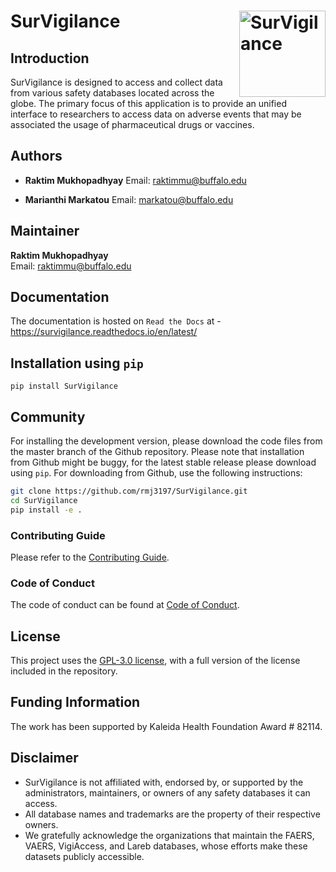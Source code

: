 # SurVigilance <img src="https://camo.githubusercontent.com/127ca8aea552bb4337259b0d67121cc14ffbfc8e4589e758e39f5bb757149024/68747470733a2f2f64726976652e75736572636f6e74656e742e676f6f676c652e636f6d2f646f776e6c6f61643f69643d31456c652d352d614c53324255365a562d6842585a3457614f3672625f334e7446266578706f72743d766965772661757468757365723d30" align="right" height="138" alt="SurVigilance" />

## Introduction

SurVigilance is designed to access and collect data from various safety databases located across the globe. The primary focus of this application is to provide an unified interface to researchers to access data on adverse events that may be associated the usage of pharmaceutical drugs or vaccines.

## Authors

- **Raktim Mukhopadhyay** 
  Email: [raktimmu@buffalo.edu](mailto:raktimmu@buffalo.edu)  

- **Marianthi Markatou** 
  Email: [markatou@buffalo.edu](mailto:markatou@buffalo.edu)  

## Maintainer

**Raktim Mukhopadhyay**  
Email: [raktimmu@buffalo.edu](mailto:raktimmu@buffalo.edu)

## Documentation

The documentation is hosted on `Read the Docs` at - <https://survigilance.readthedocs.io/en/latest/>

## Installation using `pip`

``pip install SurVigilance``

## Community

For installing the development version, please download the code files from the master branch of the Github repository.
Please note that installation from Github might be buggy, for the latest stable release please download using `pip`.
For downloading from Github, use the following instructions:

```bash
git clone https://github.com/rmj3197/SurVigilance.git
cd SurVigilance
pip install -e .
```

### Contributing Guide

Please refer to the [Contributing Guide](https://survigilance.readthedocs.io/en/latest/development/CONTRIBUTING.html).

### Code of Conduct

The code of conduct can be found at [Code of Conduct](https://survigilance.readthedocs.io/en/latest/development/CODE_OF_CONDUCT.html).

## License

This project uses the [GPL-3.0 license](https://github.com/rmj3197/SurVigilance/blob/main/LICENSE), with a full version of the license included in the repository.

## Funding Information
The work has been supported by Kaleida Health Foundation Award \# 82114.

## Disclaimer

- SurVigilance is not affiliated with, endorsed by, or supported by the administrators, maintainers, or owners of any safety databases it can access.
- All database names and trademarks are the property of their respective owners.
- We gratefully acknowledge the organizations that maintain the FAERS, VAERS, VigiAccess, and Lareb databases, whose efforts make these datasets publicly accessible.